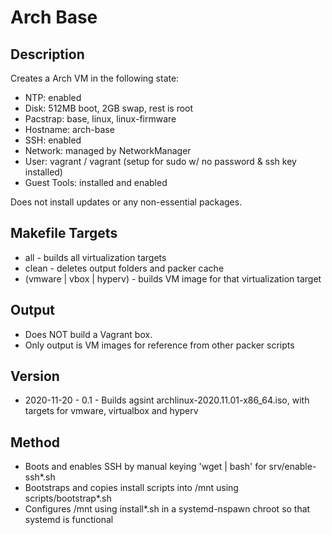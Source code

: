 Arch Base
=========

Description
-----------
Creates a Arch VM in the following state:
- NTP: enabled
- Disk: 512MB boot, 2GB swap, rest is root
- Pacstrap: base, linux, linux-firmware
- Hostname: arch-base
- SSH: enabled
- Network: managed by NetworkManager
- User: vagrant / vagrant (setup for sudo w/ no password & ssh key installed)
- Guest Tools: installed and enabled

Does not install updates or any non-essential packages.

Makefile Targets
----------------
* all - builds all virtualization targets
* clean - deletes output folders and packer cache
* (vmware | vbox | hyperv) - builds VM image for that virtualization target

Output
------
* Does NOT build a Vagrant box.
* Only output is VM images for reference from other packer scripts

Version
-------
* 2020-11-20 - 0.1 - Builds agsint archlinux-2020.11.01-x86_64.iso, with targets for vmware, virtualbox and hyperv

Method
------
- Boots and enables SSH by manual keying 'wget | bash' for srv/enable-ssh*.sh
- Bootstraps and copies install scripts into /mnt using scripts/bootstrap*.sh
- Configures /mnt using install*.sh in a systemd-nspawn chroot so that systemd is functional